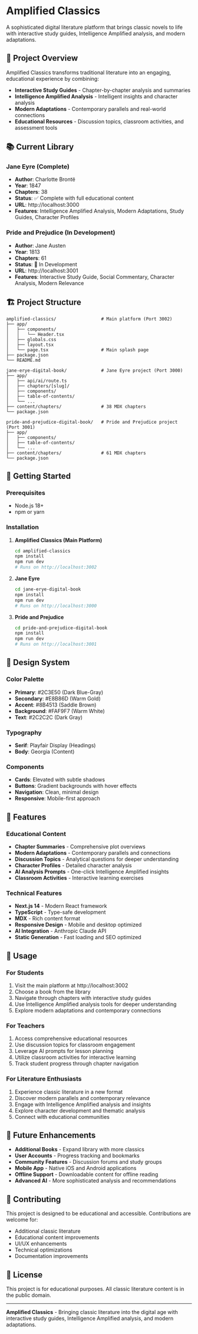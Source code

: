 # Amplified Classics

A sophisticated digital literature platform that brings classic novels to life with interactive study guides, Intelligence Amplified analysis, and modern adaptations.

## 🎯 Project Overview

Amplified Classics transforms traditional literature into an engaging, educational experience by combining:
- **Interactive Study Guides** - Chapter-by-chapter analysis and summaries
- **Intelligence Amplified Analysis** - Intelligent insights and character analysis
- **Modern Adaptations** - Contemporary parallels and real-world connections
- **Educational Resources** - Discussion topics, classroom activities, and assessment tools

## 📚 Current Library

### Jane Eyre (Complete)
- **Author**: Charlotte Brontë
- **Year**: 1847
- **Chapters**: 38
- **Status**: ✅ Complete with full educational content
- **URL**: http://localhost:3000
- **Features**: Intelligence Amplified Analysis, Modern Adaptations, Study Guides, Character Profiles

### Pride and Prejudice (In Development)
- **Author**: Jane Austen
- **Year**: 1813
- **Chapters**: 61
- **Status**: 🚧 In Development
- **URL**: http://localhost:3001
- **Features**: Interactive Study Guide, Social Commentary, Character Analysis, Modern Relevance

## 🏗️ Project Structure

```
amplified-classics/                 # Main platform (Port 3002)
├── app/
│   ├── components/
│   │   └── Header.tsx
│   ├── globals.css
│   ├── layout.tsx
│   └── page.tsx                    # Main splash page
├── package.json
└── README.md

jane-erye-digital-book/             # Jane Eyre project (Port 3000)
├── app/
│   ├── api/ai/route.ts
│   ├── chapters/[slug]/
│   ├── components/
│   ├── table-of-contents/
│   └── ...
├── content/chapters/               # 38 MDX chapters
└── package.json

pride-and-prejudice-digital-book/   # Pride and Prejudice project (Port 3001)
├── app/
│   ├── components/
│   ├── table-of-contents/
│   └── ...
├── content/chapters/               # 61 MDX chapters
└── package.json
```

## 🚀 Getting Started

### Prerequisites
- Node.js 18+ 
- npm or yarn

### Installation

1. **Amplified Classics (Main Platform)**
   ```bash
   cd amplified-classics
   npm install
   npm run dev
   # Runs on http://localhost:3002
   ```

2. **Jane Eyre**
   ```bash
   cd jane-erye-digital-book
   npm install
   npm run dev
   # Runs on http://localhost:3000
   ```

3. **Pride and Prejudice**
   ```bash
   cd pride-and-prejudice-digital-book
   npm install
   npm run dev
   # Runs on http://localhost:3001
   ```

## 🎨 Design System

### Color Palette
- **Primary**: #2C3E50 (Dark Blue-Gray)
- **Secondary**: #E8B86D (Warm Gold)
- **Accent**: #8B4513 (Saddle Brown)
- **Background**: #FAF9F7 (Warm White)
- **Text**: #2C2C2C (Dark Gray)

### Typography
- **Serif**: Playfair Display (Headings)
- **Body**: Georgia (Content)

### Components
- **Cards**: Elevated with subtle shadows
- **Buttons**: Gradient backgrounds with hover effects
- **Navigation**: Clean, minimal design
- **Responsive**: Mobile-first approach

## 🔧 Features

### Educational Content
- **Chapter Summaries** - Comprehensive plot overviews
- **Modern Adaptations** - Contemporary parallels and connections
- **Discussion Topics** - Analytical questions for deeper understanding
- **Character Profiles** - Detailed character analysis
- **AI Analysis Prompts** - One-click Intelligence Amplified insights
- **Classroom Activities** - Interactive learning exercises

### Technical Features
- **Next.js 14** - Modern React framework
- **TypeScript** - Type-safe development
- **MDX** - Rich content format
- **Responsive Design** - Mobile and desktop optimized
- **AI Integration** - Anthropic Claude API
- **Static Generation** - Fast loading and SEO optimized

## 📖 Usage

### For Students
1. Visit the main platform at http://localhost:3002
2. Choose a book from the library
3. Navigate through chapters with interactive study guides
4. Use Intelligence Amplified analysis tools for deeper understanding
5. Explore modern adaptations and contemporary connections

### For Teachers
1. Access comprehensive educational resources
2. Use discussion topics for classroom engagement
3. Leverage AI prompts for lesson planning
4. Utilize classroom activities for interactive learning
5. Track student progress through chapter navigation

### For Literature Enthusiasts
1. Experience classic literature in a new format
2. Discover modern parallels and contemporary relevance
3. Engage with Intelligence Amplified analysis and insights
4. Explore character development and thematic analysis
5. Connect with educational communities

## 🔮 Future Enhancements

- **Additional Books** - Expand library with more classics
- **User Accounts** - Progress tracking and bookmarks
- **Community Features** - Discussion forums and study groups
- **Mobile App** - Native iOS and Android applications
- **Offline Support** - Downloadable content for offline reading
- **Advanced AI** - More sophisticated analysis and recommendations

## 🤝 Contributing

This project is designed to be educational and accessible. Contributions are welcome for:
- Additional classic literature
- Educational content improvements
- UI/UX enhancements
- Technical optimizations
- Documentation improvements

## 📄 License

This project is for educational purposes. All classic literature content is in the public domain.

---

**Amplified Classics** - Bringing classic literature into the digital age with interactive study guides, Intelligence Amplified analysis, and modern adaptations.
